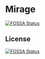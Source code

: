 # Mirage
[![FOSSA Status](https://app.fossa.io/api/projects/git%2Bgithub.com%2Fvbe0201%2FMirage.svg?type=shield)](https://app.fossa.io/projects/git%2Bgithub.com%2Fvbe0201%2FMirage?ref=badge_shield)



## License
[![FOSSA Status](https://app.fossa.io/api/projects/git%2Bgithub.com%2Fvbe0201%2FMirage.svg?type=large)](https://app.fossa.io/projects/git%2Bgithub.com%2Fvbe0201%2FMirage?ref=badge_large)